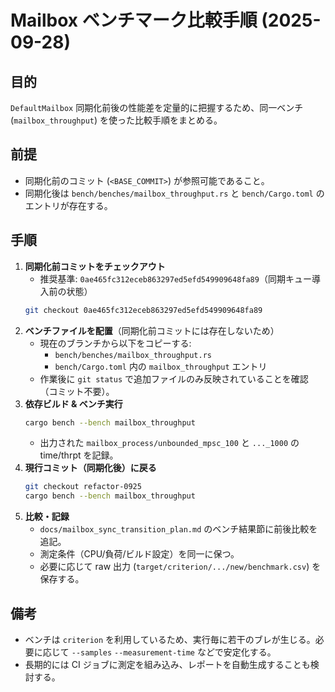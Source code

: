 # Mailbox ベンチマーク比較手順 (2025-09-28)

## 目的
`DefaultMailbox` 同期化前後の性能差を定量的に把握するため、同一ベンチ (`mailbox_throughput`) を使った比較手順をまとめる。

## 前提
- 同期化前のコミット (`<BASE_COMMIT>`) が参照可能であること。
- 同期化後は `bench/benches/mailbox_throughput.rs` と `bench/Cargo.toml` のエントリが存在する。

## 手順
1. **同期化前コミットをチェックアウト**
   - 推奨基準: `0ae465fc312eceb863297ed5efd549909648fa89`（同期キュー導入前の状態）
   ```bash
   git checkout 0ae465fc312eceb863297ed5efd549909648fa89
   ```
2. **ベンチファイルを配置**（同期化前コミットには存在しないため）
   - 現在のブランチから以下をコピーする:
     - `bench/benches/mailbox_throughput.rs`
     - `bench/Cargo.toml` 内の `mailbox_throughput` エントリ
   - 作業後に `git status` で追加ファイルのみ反映されていることを確認（コミット不要）。
3. **依存ビルド & ベンチ実行**
   ```bash
   cargo bench --bench mailbox_throughput
   ```
   - 出力された `mailbox_process/unbounded_mpsc_100` と `..._1000` の time/thrpt を記録。
4. **現行コミット（同期化後）に戻る**
   ```bash
   git checkout refactor-0925
   cargo bench --bench mailbox_throughput
   ```
5. **比較・記録**
   - `docs/mailbox_sync_transition_plan.md` のベンチ結果節に前後比較を追記。
   - 測定条件（CPU/負荷/ビルド設定）を同一に保つ。
   - 必要に応じて raw 出力 (`target/criterion/.../new/benchmark.csv`) を保存する。

## 備考
- ベンチは `criterion` を利用しているため、実行毎に若干のブレが生じる。必要に応じて `--samples` `--measurement-time` などで安定化する。
- 長期的には CI ジョブに測定を組み込み、レポートを自動生成することも検討する。
